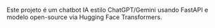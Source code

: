 <!-- Use this file to provide workspace-specific custom instructions to Copilot. For mais detalhes, visite https://code.visualstudio.com/docs/copilot/copilot-customization#_use-a-githubcopilotinstructionsmd-file -->

Este projeto é um chatbot IA estilo ChatGPT/Gemini usando FastAPI e modelo open-source via Hugging Face Transformers.

